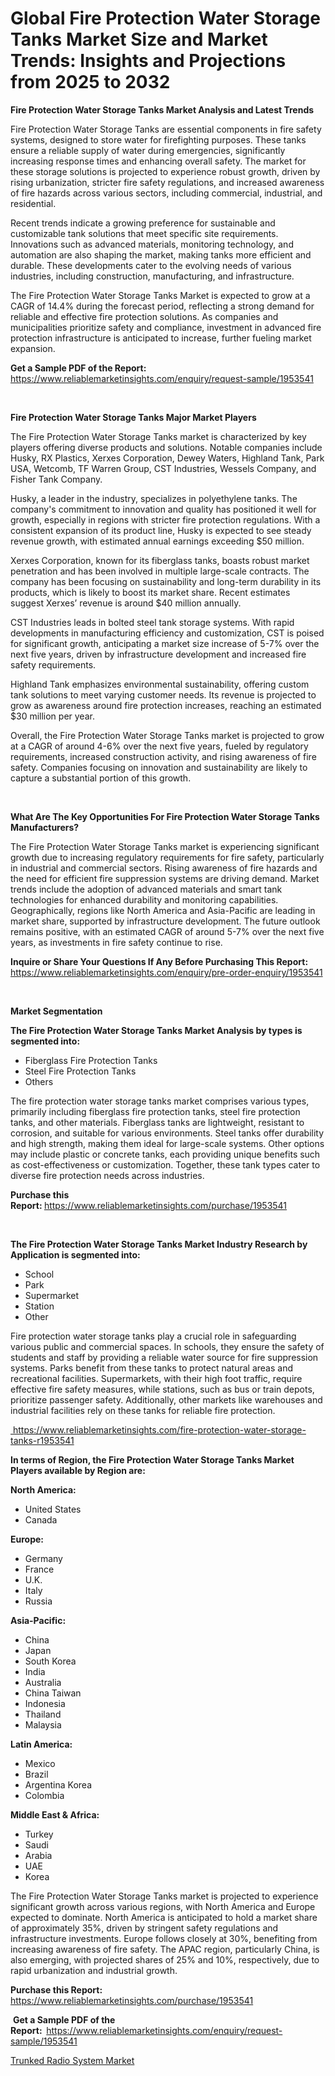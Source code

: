 <p><h1>Global Fire Protection Water Storage Tanks Market Size and Market Trends: Insights and Projections from 2025 to 2032</h1></p><p><strong>Fire Protection Water Storage Tanks Market Analysis and Latest Trends</strong></p>
<p><p>Fire Protection Water Storage Tanks are essential components in fire safety systems, designed to store water for firefighting purposes. These tanks ensure a reliable supply of water during emergencies, significantly increasing response times and enhancing overall safety. The market for these storage solutions is projected to experience robust growth, driven by rising urbanization, stricter fire safety regulations, and increased awareness of fire hazards across various sectors, including commercial, industrial, and residential.</p><p>Recent trends indicate a growing preference for sustainable and customizable tank solutions that meet specific site requirements. Innovations such as advanced materials, monitoring technology, and automation are also shaping the market, making tanks more efficient and durable. These developments cater to the evolving needs of various industries, including construction, manufacturing, and infrastructure.</p><p>The Fire Protection Water Storage Tanks Market is expected to grow at a CAGR of 14.4% during the forecast period, reflecting a strong demand for reliable and effective fire protection solutions. As companies and municipalities prioritize safety and compliance, investment in advanced fire protection infrastructure is anticipated to increase, further fueling market expansion.</p></p>
<p><strong>Get a Sample PDF of the Report:&nbsp;</strong> <a href="https://www.reliablemarketinsights.com/enquiry/request-sample/1953541?utm_campaign=3295&utm_medium=2&utm_source=Github&utm_content=ia&utm_term=10042025&utm_id=fire-protection-water-storage-tanks">https://www.reliablemarketinsights.com/enquiry/request-sample/1953541</a></p>
<p>&nbsp;</p>
<p><strong>Fire Protection Water Storage Tanks Major Market Players</strong></p>
<p><p>The Fire Protection Water Storage Tanks market is characterized by key players offering diverse products and solutions. Notable companies include Husky, RX Plastics, Xerxes Corporation, Dewey Waters, Highland Tank, Park USA, Wetcomb, TF Warren Group, CST Industries, Wessels Company, and Fisher Tank Company. </p><p>Husky, a leader in the industry, specializes in polyethylene tanks. The company's commitment to innovation and quality has positioned it well for growth, especially in regions with stricter fire protection regulations. With a consistent expansion of its product line, Husky is expected to see steady revenue growth, with estimated annual earnings exceeding $50 million.</p><p>Xerxes Corporation, known for its fiberglass tanks, boasts robust market penetration and has been involved in multiple large-scale contracts. The company has been focusing on sustainability and long-term durability in its products, which is likely to boost its market share. Recent estimates suggest Xerxes’ revenue is around $40 million annually.</p><p>CST Industries leads in bolted steel tank storage systems. With rapid developments in manufacturing efficiency and customization, CST is poised for significant growth, anticipating a market size increase of 5-7% over the next five years, driven by infrastructure development and increased fire safety requirements.</p><p>Highland Tank emphasizes environmental sustainability, offering custom tank solutions to meet varying customer needs. Its revenue is projected to grow as awareness around fire protection increases, reaching an estimated $30 million per year.</p><p>Overall, the Fire Protection Water Storage Tanks market is projected to grow at a CAGR of around 4-6% over the next five years, fueled by regulatory requirements, increased construction activity, and rising awareness of fire safety. Companies focusing on innovation and sustainability are likely to capture a substantial portion of this growth.</p></p>
<p>&nbsp;</p>
<p><strong>What Are The Key Opportunities For Fire Protection Water Storage Tanks Manufacturers?</strong></p>
<p><p>The Fire Protection Water Storage Tanks market is experiencing significant growth due to increasing regulatory requirements for fire safety, particularly in industrial and commercial sectors. Rising awareness of fire hazards and the need for efficient fire suppression systems are driving demand. Market trends include the adoption of advanced materials and smart tank technologies for enhanced durability and monitoring capabilities. Geographically, regions like North America and Asia-Pacific are leading in market share, supported by infrastructure development. The future outlook remains positive, with an estimated CAGR of around 5-7% over the next five years, as investments in fire safety continue to rise.</p></p>
<p><strong>Inquire or Share Your Questions If Any Before Purchasing This Report:</strong> <a href="https://www.reliablemarketinsights.com/enquiry/pre-order-enquiry/1953541?utm_campaign=3295&utm_medium=2&utm_source=Github&utm_content=ia&utm_term=10042025&utm_id=fire-protection-water-storage-tanks">https://www.reliablemarketinsights.com/enquiry/pre-order-enquiry/1953541</a></p>
<p>&nbsp;</p>
<p><strong>Market Segmentation</strong></p>
<p><strong>The Fire Protection Water Storage Tanks Market Analysis by types is segmented into:</strong></p>
<p><ul><li>Fiberglass Fire Protection Tanks</li><li>Steel Fire Protection Tanks</li><li>Others</li></ul></p>
<p><p>The fire protection water storage tanks market comprises various types, primarily including fiberglass fire protection tanks, steel fire protection tanks, and other materials. Fiberglass tanks are lightweight, resistant to corrosion, and suitable for various environments. Steel tanks offer durability and high strength, making them ideal for large-scale systems. Other options may include plastic or concrete tanks, each providing unique benefits such as cost-effectiveness or customization. Together, these tank types cater to diverse fire protection needs across industries.</p></p>
<p><strong>Purchase this Report:&nbsp;</strong><a href="https://www.reliablemarketinsights.com/purchase/1953541?utm_campaign=3295&utm_medium=2&utm_source=Github&utm_content=ia&utm_term=10042025&utm_id=fire-protection-water-storage-tanks">https://www.reliablemarketinsights.com/purchase/1953541</a></p>
<p>&nbsp;</p>
<p><strong>The Fire Protection Water Storage Tanks Market Industry Research by Application is segmented into:</strong></p>
<p><ul><li>School</li><li>Park</li><li>Supermarket</li><li>Station</li><li>Other</li></ul></p>
<p><p>Fire protection water storage tanks play a crucial role in safeguarding various public and commercial spaces. In schools, they ensure the safety of students and staff by providing a reliable water source for fire suppression systems. Parks benefit from these tanks to protect natural areas and recreational facilities. Supermarkets, with their high foot traffic, require effective fire safety measures, while stations, such as bus or train depots, prioritize passenger safety. Additionally, other markets like warehouses and industrial facilities rely on these tanks for reliable fire protection.</p></p>
<p><a href="https://www.reliablemarketinsights.com/fire-protection-water-storage-tanks-r1953541?utm_campaign=3295&utm_medium=2&utm_source=Github&utm_content=ia&utm_term=10042025&utm_id=fire-protection-water-storage-tanks">&nbsp;https://www.reliablemarketinsights.com/fire-protection-water-storage-tanks-r1953541</a></p>
<p><strong>In terms of Region, the Fire Protection Water Storage Tanks Market Players available by Region are:</strong></p>
<p>
    <p> <strong> North America: </strong>
        <ul>
            <li>United States</li>
            <li>Canada</li>
        </ul>
        </p> 
    <p> <strong> Europe: </strong>
        <ul>
            <li>Germany</li>
            <li>France</li>
            <li>U.K.</li>
            <li>Italy</li>
            <li>Russia</li>
        </ul>
        </p> 
    <p> <strong> Asia-Pacific: </strong>
        <ul>
            <li>China</li>
            <li>Japan</li>
            <li>South Korea</li>
            <li>India</li>
            <li>Australia</li>
            <li>China Taiwan</li>
            <li>Indonesia</li>
            <li>Thailand</li>
            <li>Malaysia</li>
        </ul>
        </p> 
    <p> <strong> Latin America: </strong>
        <ul>
            <li>Mexico</li>
            <li>Brazil</li>
            <li>Argentina Korea</li>
            <li>Colombia</li>
        </ul>
        </p> 
    <p> <strong> Middle East & Africa: </strong>
        <ul>
            <li>Turkey</li>
            <li>Saudi</li>
            <li>Arabia</li>
            <li>UAE</li>
            <li>Korea</li>
        </ul>
    </p>
    </p>
<p><p>The Fire Protection Water Storage Tanks market is projected to experience significant growth across various regions, with North America and Europe expected to dominate. North America is anticipated to hold a market share of approximately 35%, driven by stringent safety regulations and infrastructure investments. Europe follows closely at 30%, benefiting from increasing awareness of fire safety. The APAC region, particularly China, is also emerging, with projected shares of 25% and 10%, respectively, due to rapid urbanization and industrial growth.</p></p>
<p><strong>Purchase this Report: </strong><a href="https://www.reliablemarketinsights.com/purchase/1953541?utm_campaign=3295&utm_medium=2&utm_source=Github&utm_content=ia&utm_term=10042025&utm_id=fire-protection-water-storage-tanks">https://www.reliablemarketinsights.com/purchase/1953541</a></p>
<p>&nbsp;<strong>Get a Sample PDF of the Report:&nbsp;&nbsp;</strong><a href="https://www.reliablemarketinsights.com/enquiry/request-sample/1953541?utm_campaign=3295&utm_medium=2&utm_source=Github&utm_content=ia&utm_term=10042025&utm_id=fire-protection-water-storage-tanks">https://www.reliablemarketinsights.com/enquiry/request-sample/1953541</a></p>
<p><strong></strong></p>
<p><p><a href="https://github.com/xanaanenkaly/Market-Research-Report-List-1/blob/main/trunked-radio-system-market.md?utm_campaign=3295&utm_medium=2&utm_source=Github&utm_content=ia&utm_term=10042025&utm_id=fire-protection-water-storage-tanks">Trunked Radio System Market</a></p></p>